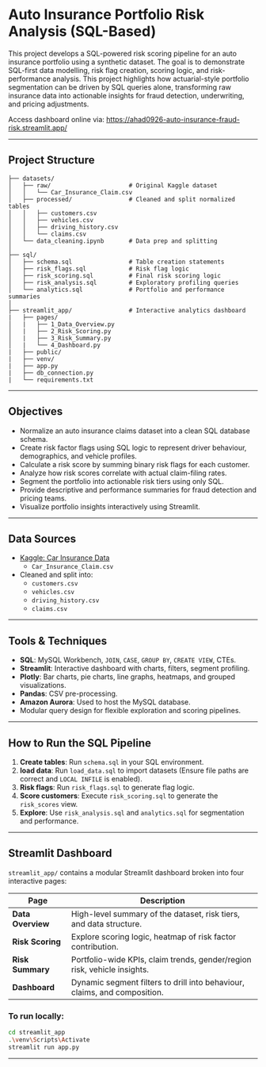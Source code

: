 # Auto Insurance Portfolio Risk Analysis (SQL-Based)

This project develops a SQL-powered risk scoring pipeline for an auto insurance portfolio using a synthetic dataset. The goal is to demonstrate SQL-first data modelling, risk flag creation, scoring logic, and risk-performance analysis. This project highlights how actuarial-style portfolio segmentation can be driven by SQL queries alone, transforming raw insurance data into actionable insights for fraud detection, underwriting, and pricing adjustments.

Access dashboard online via:
https://ahad0926-auto-insurance-fraud-risk.streamlit.app/

---

## Project Structure

```
├── datasets/
│   ├── raw/                      # Original Kaggle dataset
│   │   └── Car_Insurance_Claim.csv
│   ├── processed/                # Cleaned and split normalized tables
│   │   ├── customers.csv
│   │   ├── vehicles.csv
│   │   ├── driving_history.csv
│   │   └── claims.csv
│   └── data_cleaning.ipynb       # Data prep and splitting
│
├── sql/
│   ├── schema.sql                # Table creation statements
│   ├── risk_flags.sql            # Risk flag logic
│   ├── risk_scoring.sql          # Final risk scoring logic
│   ├── risk_analysis.sql         # Exploratory profiling queries
│   └── analytics.sql             # Portfolio and performance summaries
│
├── streamlit_app/                # Interactive analytics dashboard
|   ├── pages/
│   |   ├── 1_Data_Overview.py
│   |   ├── 2_Risk_Scoring.py
│   |   ├── 3_Risk_Summary.py
│   |   └── 4_Dashboard.py
|   ├── public/
|   ├── venv/
|   ├── app.py
|   ├── db_connection.py
|   └── requirements.txt    
```

---

## Objectives

- Normalize an auto insurance claims dataset into a clean SQL database schema.
- Create risk factor flags using SQL logic to represent driver behaviour, demographics, and vehicle profiles.
- Calculate a risk score by summing binary risk flags for each customer.
- Analyze how risk scores correlate with actual claim-filing rates.
- Segment the portfolio into actionable risk tiers using only SQL.
- Provide descriptive and performance summaries for fraud detection and pricing teams.
- Visualize portfolio insights interactively using Streamlit.

---

## Data Sources

- [Kaggle: Car Insurance Data](https://www.kaggle.com/datasets/sagnik1511/car-insurance-data/data)
  - `Car_Insurance_Claim.csv`
- Cleaned and split into:
  - `customers.csv`
  - `vehicles.csv`
  - `driving_history.csv`
  - `claims.csv`

---

## Tools & Techniques

- **SQL**: MySQL Workbench, `JOIN`, `CASE`, `GROUP BY`, `CREATE VIEW`, CTEs.
- **Streamlit**: Interactive dashboard with charts, filters, segment profiling.
- **Plotly**: Bar charts, pie charts, line graphs, heatmaps, and grouped visualizations.
- **Pandas**: CSV pre-processing.
- **Amazon Aurora**: Used to host the MySQL database.
- Modular query design for flexible exploration and scoring pipelines.

---

## How to Run the SQL Pipeline

1. **Create tables**: Run `schema.sql` in your SQL environment.
2. **load data**: Run `load_data.sql` to import datasets (Ensure file paths are correct and `LOCAL INFILE` is enabled).
3. **Risk flags**: Run `risk_flags.sql` to generate flag logic.
4. **Score customers**: Execute `risk_scoring.sql` to generate the `risk_scores` view.
5. **Explore**: Use `risk_analysis.sql` and `analytics.sql` for segmentation and performance.

---

## Streamlit Dashboard

`streamlit_app/` contains a modular Streamlit dashboard broken into four interactive pages:

| Page                 | Description                                                                 |
|----------------------|-----------------------------------------------------------------------------|
| **Data Overview**    | High-level summary of the dataset, risk tiers, and data structure.          |
| **Risk Scoring**     | Explore scoring logic, heatmap of risk factor contribution.                 |
| **Risk Summary**     | Portfolio-wide KPIs, claim trends, gender/region risk, vehicle insights.    |
| **Dashboard**        | Dynamic segment filters to drill into behaviour, claims, and composition.   |

### To run locally:
```bash
cd streamlit_app
.\venv\Scripts\Activate 
streamlit run app.py
```
---
